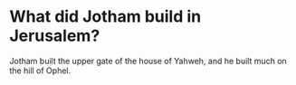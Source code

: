 # What did Jotham build in Jerusalem?

Jotham built the upper gate of the house of Yahweh, and he built much on the hill of Ophel. 